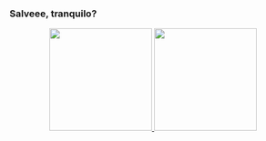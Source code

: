 ### Salveee, tranquilo?

<div align="center">
  <a href="https://github.com/LucasBortoloti">
  <img height="180em" src="https://github-readme-stats.vercel.app/api?username=LucasBortoloti&show_icons=true&theme=dark&include_all_commits=true&count_private=true"/>
  <img height="180em" src="https://github-readme-stats.vercel.app/api/top-langs/?username=LucasBortoloti&layout=compact&langs_count=7&theme=dark"/>
</div>


